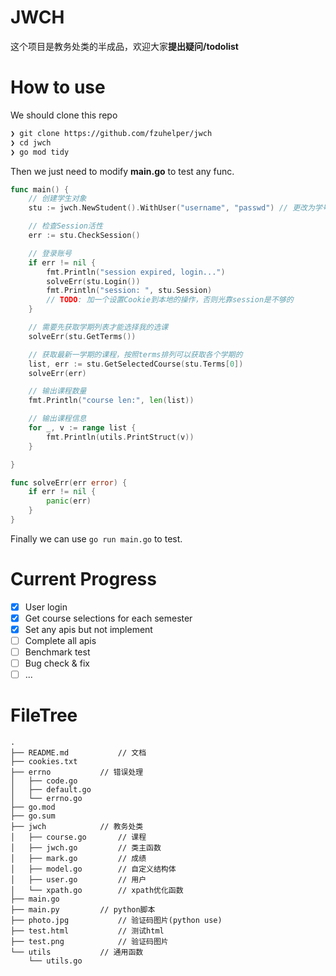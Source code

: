 # JWCH

这个项目是教务处类的半成品，欢迎大家**提出疑问/todolist**

# How to use

We should clone this repo

```bash
❯ git clone https://github.com/fzuhelper/jwch
❯ cd jwch
❯ go mod tidy
```

Then we just need to modify **main.go** to test any func.

```go
func main() {
	// 创建学生对象
	stu := jwch.NewStudent().WithUser("username", "passwd") // 更改为学号与密码

	// 检查Session活性
	err := stu.CheckSession()

	// 登录账号
	if err != nil {
		fmt.Println("session expired, login...")
		solveErr(stu.Login())
		fmt.Println("session: ", stu.Session)
		// TODO: 加一个设置Cookie到本地的操作，否则光靠session是不够的
	}

	// 需要先获取学期列表才能选择我的选课
	solveErr(stu.GetTerms())

	// 获取最新一学期的课程，按照terms排列可以获取各个学期的
	list, err := stu.GetSelectedCourse(stu.Terms[0])
	solveErr(err)

	// 输出课程数量
	fmt.Println("course len:", len(list))

	// 输出课程信息
	for _, v := range list {
		fmt.Println(utils.PrintStruct(v))
	}

}

func solveErr(err error) {
	if err != nil {
		panic(err)
	}
}
```

Finally we can use `go run main.go` to test.

# Current Progress

- [X] User login
- [X] Get course selections for each semester
- [X] Set any apis but not implement
- [ ] Complete all apis
- [ ] Benchmark test
- [ ] Bug check & fix
- [ ] ...

# FileTree

```
.
├── README.md			// 文档
├── cookies.txt
├── errno			// 错误处理
│   ├── code.go
│   ├── default.go
│   └── errno.go
├── go.mod
├── go.sum
├── jwch			// 教务处类
│   ├── course.go		// 课程
│   ├── jwch.go			// 类主函数
│   ├── mark.go			// 成绩
│   ├── model.go		// 自定义结构体
│   ├── user.go			// 用户
│   └── xpath.go		// xpath优化函数
├── main.go
├── main.py			// python脚本
├── photo.jpg			// 验证码图片(python use)
├── test.html			// 测试html
├── test.png			// 验证码图片
└── utils			// 通用函数
    └── utils.go
```
